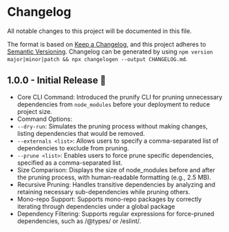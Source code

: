 # Changelog

All notable changes to this project will be documented in this file.

The format is based on [Keep a Changelog](https://keepachangelog.com/en/1.0.0/),
and this project adheres to [Semantic Versioning](https://semver.org/spec/v2.0.0.html). Changelog can be generated by using `npm version major|minor|patch && npx changelogen --output CHANGELOG.md`.

## 1.0.0 - Initial Release 🎉

-	Core CLI Command: Introduced the prunify CLI for pruning unnecessary dependencies from `node_modules` before your deployment to reduce project size.
-	Command Options:
-	`--dry-run`: Simulates the pruning process without making changes, listing dependencies that would be removed.
-	`--externals <list>`: Allows users to specify a comma-separated list of dependencies to exclude from pruning.
-	`--prune <list>`: Enables users to force prune specific dependencies, specified as a comma-separated list.
-   Size Comparison: Displays the size of node_modules before and after the pruning process, with human-readable formatting (e.g., 2.5 MB).
-	Recursive Pruning: Handles transitive dependencies by analyzing and retaining necessary sub-dependencies while pruning others.
-	Mono-repo Support: Supports mono-repo packages by correctly iterating through dependencies under a global package
-	Dependency Filtering: Supports regular expressions for force-pruned dependencies, such as /@types/ or /eslint/.
